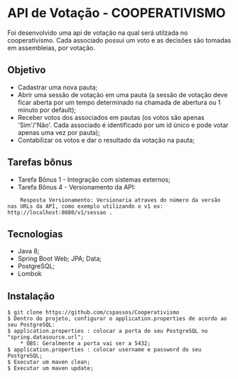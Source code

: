 # API de Votação - COOPERATIVISMO

Foi desenvolvido uma api de votação na qual será utilzada no cooperativismo. Cada associado possui um voto e as decisões são tomadas em assembleias, por votação.

## Objetivo

* Cadastrar uma nova pauta;
* Abrir uma sessão de votação em uma pauta (a sessão de votação deve ficar aberta por um tempo determinado na chamada de abertura ou 1 minuto por default);
* Receber votos dos associados em pautas (os votos são apenas 'Sim'/'Não'. Cada associado é identificado por um id único e pode votar apenas uma vez por pauta);
* Contabilizar os votos e dar o resultado da votação na pauta;

## Tarefas bônus

* Tarefa Bônus 1 - Integração com sistemas externos;
* Tarefa Bônus 4 - Versionamento da API:
```
	Resposta Versionamento: Versionaria atraves do número da versão nas URLs da API, como exemplo utilizando o v1 ex: http://localhost:8080/v1/sessao .
```
## Tecnologias

* Java 8;
* Spring Boot Web; JPA; Data;
* PostgreSQL;
* Lombok

## Instalação

```
$ git clone https://github.com/cspassos/Cooperativismo
$ Dentro do projeto, configurar o application.properties de acordo ao seu PostgreSQL:
$ application.properties : colocar a porta do seu PostgreSQL no "spring.datasource.url";
	* OBS: Geralmente a porta vai ser a 5432;
$ application.properties : colocar username e password do seu PostgreSQL;
$ Executar um maven clean;
$ Executar um maven update;


